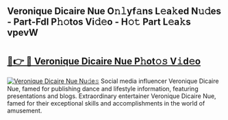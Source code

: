 ## Veronique Dicaire Nue O𝚗𝚕yf𝚊ns L𝚎a𝚔ed N𝚞𝚍es - Part-FdI P𝚑𝚘tos Vi𝚍𝚎o - H𝚘𝚝 Part L𝚎a𝚔s vpevW

# <h2><a href="http://kfbppin.oniu.top/?m=Veronique+Dicaire+Nue">🔗👉 🔴 Veronique Dicaire Nue P𝚑ot𝚘𝚜 V𝚒d𝚎o</a></h2>

[![Veronique Dicaire Nue Nu𝚍e𝚜](https://i.imgur.com/0qMVB7G.gif)](http://kfbppin.oniu.top/?m=Veronique+Dicaire+Nue)
Social media influencer Veronique Dicaire Nue, famed for publishing dance and lifestyle information, featuring presentations and blogs. Extraordinary entertainer Veronique Dicaire Nue, famed for their exceptional skills and accomplishments in the world of amusement.  
